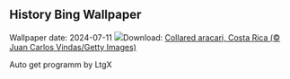 ## History Bing Wallpaper
Wallpaper date: 2024-07-11
![](https://www.bing.com/th?id=OHR.CollaredAracari_EN-CA2465482704_UHD.jpg&w=1000)Download: [Collared aracari, Costa Rica (© Juan Carlos Vindas/Getty Images)](https://www.bing.com/th?id=OHR.CollaredAracari_EN-CA2465482704_UHD.jpg)

Auto get programm by LtgX
